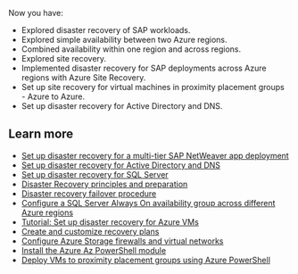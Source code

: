 Now you have:

- Explored disaster recovery of SAP workloads.
- Explored simple availability between two Azure regions.
- Combined availability within one region and across regions.
- Explored site recovery.
- Implemented disaster recovery for SAP deployments across Azure regions with Azure Site Recovery.
- Set up site recovery for virtual machines in proximity placement groups - Azure to Azure.
- Set up disaster recovery for Active Directory and DNS.

## Learn more

- [Set up disaster recovery for a multi-tier SAP NetWeaver app deployment](/azure/site-recovery/site-recovery-sap)
- [Set up disaster recovery for Active Directory and DNS](/azure/site-recovery/site-recovery-active-directory)
- [Set up disaster recovery for SQL Server](/azure/site-recovery/site-recovery-sql)
- [Disaster Recovery principles and preparation](/azure/virtual-machines/workloads/sap/hana-concept-preparation)
- [Disaster recovery failover procedure](/azure/virtual-machines/workloads/sap/hana-failover-procedure)
- [Configure a SQL Server Always On availability group across different Azure regions](/azure/azure-sql/virtual-machines/windows/availability-group-manually-configure-multiple-regions)
- [Tutorial: Set up disaster recovery for Azure VMs](/azure/site-recovery/azure-to-azure-walkthrough-enable-replication)
- [Create and customize recovery plans](/azure/site-recovery/site-recovery-create-recovery-plans)
- [Configure Azure Storage firewalls and virtual networks](/azure/storage/common/storage-network-security)
- [Install the Azure Az PowerShell module](/powershell/azure/install-az-ps)
- [Deploy VMs to proximity placement groups using Azure PowerShell](/azure/virtual-machines/windows/proximity-placement-groups)
